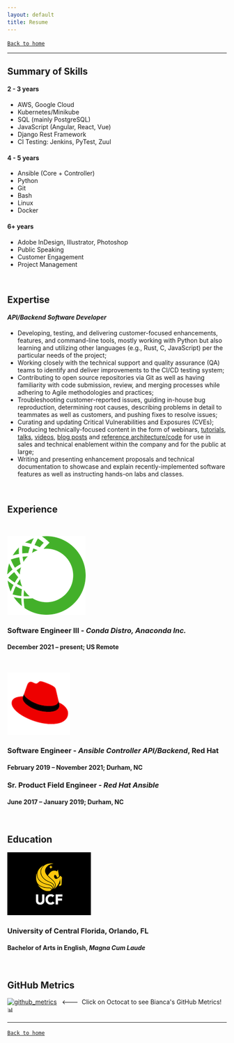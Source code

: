 ```yaml
---
layout: default
title: Resume
---
```


[`Back to home`](https://beeankha.github.io/)

* * *

## Summary of Skills

#### **2 - 3 years**
- AWS, Google Cloud
- Kubernetes/Minikube
- SQL (mainly PostgreSQL)
- JavaScript (Angular, React, Vue)
- Django Rest Framework
- CI Testing: Jenkins, PyTest, Zuul

#### **4 - 5 years**
- Ansible (Core + Controller)
- Python
- Git
- Bash
- Linux
- Docker

#### **6+ years**
- Adobe InDesign, Illustrator, Photoshop
- Public Speaking
- Customer Engagement
- Project Management

&nbsp;

## Expertise

#### _API/Backend Software Developer_
- Developing, testing, and delivering customer-focused enhancements, features, and command-line tools, mostly working with Python but also learning and utilizing other languages (e.g., Rust, C, JavaScript) per the particular needs of the project;
- Working closely with the technical support and quality assurance (QA) teams to identify and deliver improvements to the CI/CD testing system;
- Contributing to open source repositories via Git as well as having familiarity with code submission, review, and merging processes while adhering to Agile methodologies and practices;
- Troubleshooting customer-reported issues, guiding in-house bug reproduction, determining root causes, describing problems in detail to teammates as well as customers, and pushing fixes to resolve issues;
- Curating and updating Critical Vulnerabilities and Exposures (CVEs);
- Producing technically-focused content in the form of webinars, [tutorials](https://us.pycon.org/2023/schedule/presentation/94/), [talks](https://youtu.be/OeSv0_HesaU), [videos](https://www.youtube.com/watch?v=VD5TXcbYgR4&t=27s&ab_channel=Conda), [blog posts](https://conda.org/blog/2023-05-31-may-2023-releases) and [reference architecture/code](https://github.com/Ansible-Getting-Started) for use in sales and technical enablement within the company and for the public at large;
- Writing and presenting enhancement proposals and technical documentation to showcase and explain recently-implemented software features as well as instructing hands-on labs and classes.

&nbsp;

## Experience

&nbsp;

[![anaconda](/images/anaconda.png)](https://www.anaconda.com/)

### **Software Engineer III** -  _Conda Distro, Anaconda Inc._
#### December 2021 – present; US Remote

&nbsp;

[![redhat](/images/redhat.png)](https://www.redhat.com/en)

### **Software Engineer** - _Ansible Controller API/Backend_, Red Hat
#### February 2019 – November 2021; Durham, NC

### **Sr. Product Field Engineer** - _Red Hat Ansible_
#### June 2017 – January 2019; Durham, NC

&nbsp;

## Education
[![ucf](/images/ucf.png)](http://www.ucf.edu/)

### University of Central Florida, Orlando, FL
#### Bachelor of Arts in English, _Magna Cum Laude_

&nbsp;

## GitHub Metrics

[![github_metrics](https://github.githubassets.com/images/icons/emoji/octocat.png)](https://metrics.lecoq.io/about/beeankha)  &nbsp; <---&nbsp; Click on Octocat to see Bianca's GitHub Metrics!  📊

* * *

[`Back to home`](https://beeankha.github.io/)